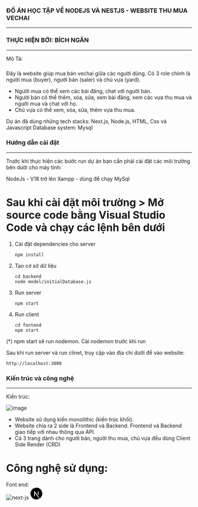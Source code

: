 ### ĐỒ ÁN HỌC TẬP VỀ NODEJS VÀ NESTJS - WEBSITE THU MUA VECHAI
--------
### THỰC HIỆN BỞI: BÍCH NGÂN
--------
Mô Tả: 
###
Đây là website giúp mua bán vechai giữa các người dùng. Có 3 role chính là người mua (buyer), người bán (saler) và chủ vựa (yard).
  -  Người mua có thể xem các bài đăng, chat với người bán.
  -  Người bán có thể thêm, xóa, sửa, xem bài đăng, xem các vựa thu mua và người mua và chat với        họ.
  -  Chủ vựa có thể xem, xóa, sửa, thêm vựa thu mua.
    
Dự án đã dùng những tech stacks: Next.js, Node.js, HTML, Css và Javascript
Database system: Mysql

### Hướng dẫn cài đặt
----------
Trước khi thực hiện các bước run dự án bạn cần phải cài đặt các môi trường bên dưới cho máy tính:

  NodeJs - V18 trở lên
  Xampp - dùng để chạy MySql
  
# Sau khi cài đặt môi trường > Mở source code bằng Visual Studio Code và chạy các lệnh bên dưới
  1. Cài đặt dependencies cho server
     ```hash
     npm install
     ```
  3. Tạo cơ sở dữ liệu
     ```hash
     cd backend
     node model/initialDatabase.js
     ```
  4. Run server
     ```hash
     npm start
     ```
  5. Run client
     ```hash
     cd fontend
     npm start
     ```
  (*) npm start sẽ run nodemon. Cài nodemon trước khi run

  Sau khi run server và run clinet, truy cập vào địa chỉ dưới để vào website:
  ```hash
  http://localhost:3000
  ```
### Kiến trúc và công nghệ
-------------
Kiến trúc:

![image](https://github.com/ngan8902/Project-Website-VECHAI-/assets/85479415/d3272512-bca3-4207-8cb8-ab4ad9773933)
  - Website sử dụng kiến monolithic (kiến trúc khối).
  - Website chia ra 2 side là Frontend và Backend. Frontend và Backend giao tiếp với nhau thông     qua API.
  - Cả 3 trang dành cho người bán, người thu mua, chủ vựa đều dùng Client Side Render (CRD)

# Công nghệ sử dụng:

Font end: <br>
![next-js](https://github.com/ngan8902/Project-Website-VECHAI-/assets/85479415/9ba35966-cc08-4985-9f1d-927a06de43a3)
<svg height="32" viewBox="0 0 32 32" width="32" xmlns="http://www.w3.org/2000/svg"><path d="m23.749 30.005c-.119.063-.109.083.005.025.037-.015.068-.036.095-.061 0-.021 0-.021-.1.036zm.24-.13c-.057.047-.057.047.011.016.036-.021.068-.041.068-.047 0-.027-.016-.021-.079.031zm.156-.094c-.057.047-.057.047.011.016.037-.021.068-.043.068-.048 0-.025-.016-.02-.079.032zm.158-.093c-.057.047-.057.047.009.015.037-.02.068-.041.068-.047 0-.025-.016-.02-.077.032zm.213-.141c-.109.073-.147.12-.047.068.067-.041.181-.131.161-.131-.043.016-.079.043-.115.063zm-9.563-29.536c-.073.005-.292.025-.484.041-4.548.412-8.803 2.86-11.5 6.631-1.491 2.067-2.459 4.468-2.824 6.989-.129.88-.145 1.14-.145 2.333 0 1.192.016 1.448.145 2.328.871 6.011 5.147 11.057 10.943 12.927 1.043.333 2.136.563 3.381.704.484.052 2.577.052 3.061 0 2.152-.24 3.969-.771 5.767-1.688.276-.14.328-.177.291-.208-.88-1.161-1.744-2.323-2.609-3.495l-2.557-3.453-3.203-4.745c-1.068-1.588-2.14-3.172-3.229-4.744-.011 0-.025 2.109-.031 4.681-.011 4.505-.011 4.688-.068 4.792-.057.125-.151.229-.276.287-.099.047-.188.057-.661.057h-.541l-.141-.088c-.088-.057-.161-.136-.208-.229l-.068-.141.005-6.271.011-6.271.099-.125c.063-.077.141-.14.229-.187.131-.063.183-.073.724-.073.635 0 .74.025.907.208 1.296 1.932 2.588 3.869 3.859 5.812 2.079 3.152 4.917 7.453 6.312 9.563l2.537 3.839.125-.083c1.219-.813 2.328-1.781 3.285-2.885 2.016-2.308 3.324-5.147 3.767-8.177.129-.88.145-1.141.145-2.333 0-1.193-.016-1.448-.145-2.328-.871-6.011-5.147-11.057-10.943-12.928-1.084-.343-2.199-.577-3.328-.697-.303-.031-2.371-.068-2.631-.041zm6.547 9.677c.151.072.265.208.317.364.027.084.032 1.823.027 5.74l-.011 5.624-.989-1.52-.995-1.521v-4.083c0-2.647.011-4.131.025-4.204.047-.167.161-.307.313-.395.124-.063.172-.068.667-.068.463 0 .541.005.645.063z"/></svg>










